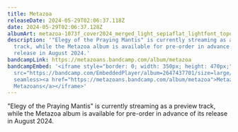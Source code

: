 ```yaml
---
title: Metazoa
releaseDate: 2024-05-29T02:06:37.118Z
date: 2024-05-29T02:06:37.128Z
albumArt: metazoa-1073f_cover2024_merged_light_sepiaflat_lightfont_toponly.jpg
description: '"﻿Elegy of the Praying Mantis" is currently streaming as a preview
  track, while the Metazoa album is available for pre-order in advance of its
  release in August 2024.'
bandcampLink: https://metazoans.bandcamp.com/album/metazoa
bandcampEmbed: '<iframe style="border: 0; width: 350px; height: 470px;"
  src="https://bandcamp.com/EmbeddedPlayer/album=2647437701/size=large/bgcol=ffffff/linkcol=0687f5/tracklist=false/transparent=true/"
  seamless><a href="https://metazoans.bandcamp.com/album/metazoa">Metazoa by
  Metazoans</a></iframe>'
---
```

"﻿Elegy of the Praying Mantis" is currently streaming as a preview track, while the Metazoa album is available for pre-order in advance of its release in August 2024.